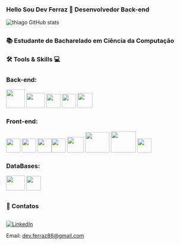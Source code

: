 ### Hello Sou Dev Ferraz 👋 Desenvolvedor Back-end


![thiago GitHub stats](https://github-readme-stats.vercel.app/api?username=Thiagoferrazlopes&show_icons=true&theme=tokyonight)

## 
### 📚 Estudante de Bacharelado em Ciência da Computação 
###  🛠 Tools & Skills 💻
## 


### Back-end:

<img height="50"  width="50" src="https://cdn.jsdelivr.net/gh/devicons/devicon@latest/icons/java/java-original-wordmark.svg" /> <img height="40"  width="50" src="https://cdn.jsdelivr.net/gh/devicons/devicon@latest/icons/eclipse/eclipse-original.svg" /> <img height="38"  width="38" src="https://cdn.jsdelivr.net/gh/devicons/devicon@latest/icons/spring/spring-original.svg" /> <img height="38"  width="38" src="https://cdn.jsdelivr.net/gh/devicons/devicon@latest/icons/vscode/vscode-original-wordmark.svg" /> <img height="40"  width="40" src="https://cdn.jsdelivr.net/gh/devicons/devicon@latest/icons/maven/maven-original.svg" />


###  Front-end:
<img height="38"  width="38" src="https://cdn.jsdelivr.net/gh/devicons/devicon@latest/icons/javascript/javascript-original.svg" /> <img height="38"  width="38" src="https://cdn.jsdelivr.net/gh/devicons/devicon@latest/icons/html5/html5-original.svg" /> 
<img height="38"  width="38"  src="https://cdn.jsdelivr.net/gh/devicons/devicon@latest/icons/css3/css3-original.svg" /><img height="38"  width="38" src="https://cdn.jsdelivr.net/gh/devicons/devicon@latest/icons/vscode/vscode-original.svg" /> 
<img height="42"  width="45" src="https://cdn.jsdelivr.net/gh/devicons/devicon@latest/icons/react/react-original-wordmark.svg" />
<img height="55"  width="65" src="https://cdn.jsdelivr.net/gh/devicons/devicon@latest/icons/nodejs/nodejs-original-wordmark.svg" />
<img height="57"  width="67"  src="https://cdn.jsdelivr.net/gh/devicons/devicon@latest/icons/git/git-plain-wordmark.svg" /> 
<img height="38"  width="38" src="https://cdn.jsdelivr.net/gh/devicons/devicon@latest/icons/figma/figma-original.svg" />
          
          
          
          
          
          
###  DataBases:

<img height="40"  width="50" src="https://cdn.jsdelivr.net/gh/devicons/devicon@latest/icons/mysql/mysql-original.svg" /> <img height="39"  width="39"  src="https://cdn.jsdelivr.net/gh/devicons/devicon@latest/icons/postgresql/postgresql-original.svg" /> 


          


          
##
### 📩 Contatos
##
[![LinkedIn](https://img.shields.io/badge/LinkedIn-Profile-blue?logo=linkedin&style=flat-square)](https://www.linkedin.com/in/thiago-ferraz-32b015303)

Email: dev.ferraz86@gmail.com



